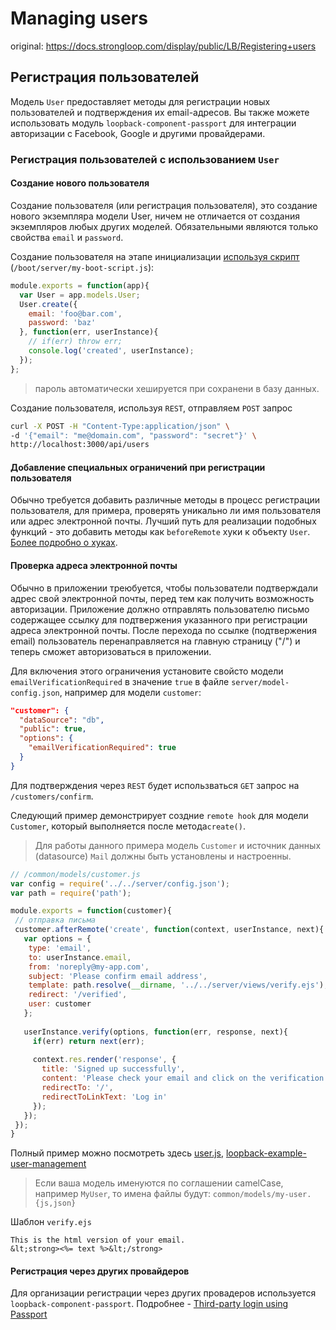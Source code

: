 # Managing users

original: https://docs.strongloop.com/display/public/LB/Registering+users

## Регистрация пользователей

Модель `User` предоставляет методы для регистрации новых пользователей и подтверждения их email-адресов. Вы также можете использовать модуль `loopback-component-passport` для интеграции авторизации с Facebook, Google и другими провайдерами.

### Регистрация пользователей с использованием `User`

#### Создание нового пользователя

Создание пользователя (или регистрация пользователя), это создание нового экземпляра модели User, ничем не отличается от создания экземпляров любых других моделей. Обязательными являются только свойства `email` и `password`.

Создание пользователя на этапе инициализации [используя скрипт](https://docs.strongloop.com/display/LB/Defining+boot+scripts) (`/boot/server/my-boot-script.js`):

```javascript
module.exports = function(app){
  var User = app.models.User;
  User.create({
    email: 'foo@bar.com',
    password: 'baz'
  }, function(err, userInstance){
    // if(err) throw err;
    console.log('created', userInstance);
  });
};
```

> пароль автоматически хешируется при сохранени в базу данных.

Создание пользователя, используя `REST`, отправляем `POST` запрос

```bash
curl -X POST -H "Content-Type:application/json" \
-d '{"email": "me@domain.com", "password": "secret"}' \
http://localhost:3000/api/users
```

#### Добавление специальных ограничений при регистрации пользователя

Обычно требуется добавить различные методы в процесс регистрации пользователя, для примера, проверять уникально ли имя пользователя или адрес электронной почты. Лучший путь для реализации подобных функций - это добавить методы как `beforeRemote` хуки к объекту `User`. [Более подробно о хуках](https://docs.strongloop.com/display/LB/Remote+hooks).

#### Проверка адреса электронной почты

Обычно в приложении треюбуется, чтобы пользователи подтверждали адрес свой электронной почты, перед тем как получить возможность авторизации. Приложение должно отправлять пользователю письмо содержащее ссылку для подтвержения указанного при регистрации адреса электронной почты. После перехода по ссылке (подтвержения email) пользователь перенаправляется на главную страницу ("/") и теперь сможет авторизоваться в приложении.

Для включения этого ограничения установите свойсто модели `emailVerificationRequired` в значение `true` в файле `server/model-config.json`, например для модели `customer`:

```json
"customer": {
  "dataSource": "db",
  "public": true,
  "options": {
    "emailVerificationRequired": true
  }
}
```

Для подтверждения через `REST` будет использваться `GET` запрос на `/customers/confirm`.

Следующий пример демонстрирует создние `remote hook` для модели `Customer`, который выполняется после метода`create()`.

> Для работы данного примера модель `Customer` и источник данных (datasource) `Mail` должны быть установлены и настроенны.


```javascript
// /common/models/customer.js
var config = require('../../server/config.json');
var path = require('path');

module.exports = function(customer){
 // отправка письма
 customer.afterRemote('create', function(context, userInstance, next){
   var options = {
    type: 'email',
    to: userInstance.email,
    from: 'noreply@my-app.com',
    subject: 'Please confirm email address',
    template: path.resolve(__dirname, '../../server/views/verify.ejs'),
    redirect: '/verified',
    user: customer
   };
   
   userInstance.verify(options, function(err, response, next){
     if(err) return next(err);
     
     context.res.render('response', {
       title: 'Signed up successfully',
       content: 'Please check your email and click on the verification link ',
       redirectTo: '/',
       redirectToLinkText: 'Log in'
     });
   });   
 });
}
```

Полный пример можно посмотреть здесь [user.js](https://github.com/strongloop/loopback-faq-user-management/blob/master/common/models/user.js), [loopback-example-user-management](https://github.com/strongloop/loopback-example-user-management)

> Если ваша модель именуются по соглашении camelСase, например `MyUser`, то имена файлы будут: `common/models/my-user.{js,json}`

Шаблон `verify.ejs`

```ejs
This is the html version of your email.
&lt;strong><%= text %>&lt;/strong>
```

#### Регистрация через других провайдеров

Для организации регистрации через других провадеров используется `loopback-component-passport`. Подробнее - [Third-party login using Passport](https://docs.strongloop.com/display/public/LB/Third-party+login+using+Passport)
